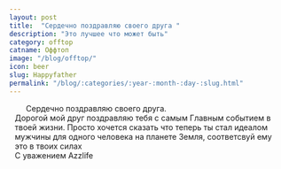 ```yaml
---
layout: post
title:  "Сердечно поздравляю своего друга "
description: "Это лучшее что может быть"
category: offtop
catname: Оффтоп
image: "/blog/offtop/"
icon: beer
slug: Happyfather
permalink: "/blog/:categories/:year-:month-:day-:slug.html"
---
```

<p style=" padding: 0 10px; text-indent: 20px;" >Сердечно поздравляю своего друга.<br>  
Дорогой мой друг поздравляю тебя с самым Главным событием в твоей жизни. Просто хочется сказать что теперь ты стал идеалом мужчины для одного человека на планете Земля, соответсвуй ему это в твоих силах<br>
С уважением Azzlife<p>

